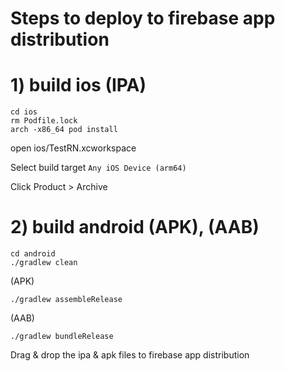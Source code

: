 # Steps to deploy to firebase app distribution

# 1) build ios (IPA)

```
cd ios
rm Podfile.lock
arch -x86_64 pod install
```

open ios/TestRN.xcworkspace

Select build target `Any iOS Device (arm64)`

Click Product > Archive

# 2) build android (APK), (AAB)

```
cd android
./gradlew clean
```

(APK)

```
./gradlew assembleRelease
```

(AAB)

```
./gradlew bundleRelease
```

Drag & drop the ipa & apk files to firebase app distribution
